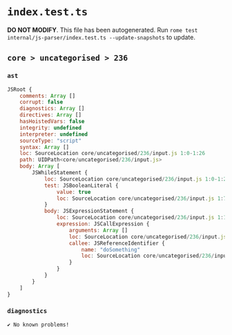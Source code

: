 # `index.test.ts`

**DO NOT MODIFY**. This file has been autogenerated. Run `rome test internal/js-parser/index.test.ts --update-snapshots` to update.

## `core > uncategorised > 236`

### `ast`

```javascript
JSRoot {
	comments: Array []
	corrupt: false
	diagnostics: Array []
	directives: Array []
	hasHoistedVars: false
	integrity: undefined
	interpreter: undefined
	sourceType: "script"
	syntax: Array []
	loc: SourceLocation core/uncategorised/236/input.js 1:0-1:26
	path: UIDPath<core/uncategorised/236/input.js>
	body: Array [
		JSWhileStatement {
			loc: SourceLocation core/uncategorised/236/input.js 1:0-1:26
			test: JSBooleanLiteral {
				value: true
				loc: SourceLocation core/uncategorised/236/input.js 1:7-1:11
			}
			body: JSExpressionStatement {
				loc: SourceLocation core/uncategorised/236/input.js 1:13-1:26
				expression: JSCallExpression {
					arguments: Array []
					loc: SourceLocation core/uncategorised/236/input.js 1:13-1:26
					callee: JSReferenceIdentifier {
						name: "doSomething"
						loc: SourceLocation core/uncategorised/236/input.js 1:13-1:24 (doSomething)
					}
				}
			}
		}
	]
}
```

### `diagnostics`

```
✔ No known problems!

```
